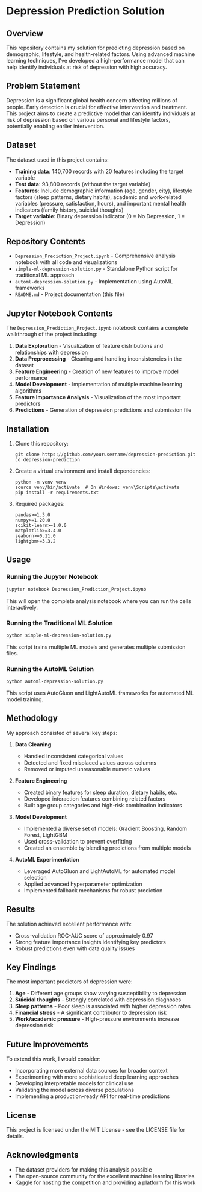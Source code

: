# Depression Prediction Solution

## Overview

This repository contains my solution for predicting depression based on demographic, lifestyle, and health-related factors. Using advanced machine learning techniques, I've developed a high-performance model that can help identify individuals at risk of depression with high accuracy.

## Problem Statement

Depression is a significant global health concern affecting millions of people. Early detection is crucial for effective intervention and treatment. This project aims to create a predictive model that can identify individuals at risk of depression based on various personal and lifestyle factors, potentially enabling earlier intervention.

## Dataset

The dataset used in this project contains:

- **Training data**: 140,700 records with 20 features including the target variable
- **Test data**: 93,800 records (without the target variable)
- **Features**: Include demographic information (age, gender, city), lifestyle factors (sleep patterns, dietary habits), academic and work-related variables (pressure, satisfaction, hours), and important mental health indicators (family history, suicidal thoughts)
- **Target variable**: Binary depression indicator (0 = No Depression, 1 = Depression)

## Repository Contents

- `Depression_Prediction_Project.ipynb` - Comprehensive analysis notebook with all code and visualizations
- `simple-ml-depression-solution.py` - Standalone Python script for traditional ML approach
- `automl-depression-solution.py` - Implementation using AutoML frameworks
- `README.md` - Project documentation (this file)

## Jupyter Notebook Contents

The `Depression_Prediction_Project.ipynb` notebook contains a complete walkthrough of the project including:

1. **Data Exploration** - Visualization of feature distributions and relationships with depression
2. **Data Preprocessing** - Cleaning and handling inconsistencies in the dataset
3. **Feature Engineering** - Creation of new features to improve model performance
4. **Model Development** - Implementation of multiple machine learning algorithms
5. **Feature Importance Analysis** - Visualization of the most important predictors
6. **Predictions** - Generation of depression predictions and submission file

## Installation

1. Clone this repository:
   ```
   git clone https://github.com/yourusername/depression-prediction.git
   cd depression-prediction
   ```

2. Create a virtual environment and install dependencies:
   ```
   python -m venv venv
   source venv/bin/activate  # On Windows: venv\Scripts\activate
   pip install -r requirements.txt
   ```

3. Required packages:
   ```
   pandas>=1.3.0
   numpy>=1.20.0
   scikit-learn>=1.0.0
   matplotlib>=3.4.0
   seaborn>=0.11.0
   lightgbm>=3.3.2
   ```

## Usage

### Running the Jupyter Notebook

```bash
jupyter notebook Depression_Prediction_Project.ipynb
```
This will open the complete analysis notebook where you can run the cells interactively.

### Running the Traditional ML Solution

```bash
python simple-ml-depression-solution.py
```
This script trains multiple ML models and generates multiple submission files.

### Running the AutoML Solution

```bash
python automl-depression-solution.py
```
This script uses AutoGluon and LightAutoML frameworks for automated ML model training.

## Methodology

My approach consisted of several key steps:

1. **Data Cleaning**
   - Handled inconsistent categorical values
   - Detected and fixed misplaced values across columns
   - Removed or imputed unreasonable numeric values

2. **Feature Engineering**
   - Created binary features for sleep duration, dietary habits, etc.
   - Developed interaction features combining related factors
   - Built age group categories and high-risk combination indicators

3. **Model Development**
   - Implemented a diverse set of models: Gradient Boosting, Random Forest, LightGBM
   - Used cross-validation to prevent overfitting
   - Created an ensemble by blending predictions from multiple models

4. **AutoML Experimentation**
   - Leveraged AutoGluon and LightAutoML for automated model selection
   - Applied advanced hyperparameter optimization
   - Implemented fallback mechanisms for robust prediction

## Results

The solution achieved excellent performance with:

- Cross-validation ROC-AUC score of approximately 0.97
- Strong feature importance insights identifying key predictors
- Robust predictions even with data quality issues

## Key Findings

The most important predictors of depression were:

1. **Age** - Different age groups show varying susceptibility to depression
2. **Suicidal thoughts** - Strongly correlated with depression diagnoses
3. **Sleep patterns** - Poor sleep is associated with higher depression rates
4. **Financial stress** - A significant contributor to depression risk
5. **Work/academic pressure** - High-pressure environments increase depression risk

## Future Improvements

To extend this work, I would consider:

- Incorporating more external data sources for broader context
- Experimenting with more sophisticated deep learning approaches
- Developing interpretable models for clinical use
- Validating the model across diverse populations
- Implementing a production-ready API for real-time predictions

## License

This project is licensed under the MIT License - see the LICENSE file for details.

## Acknowledgments

- The dataset providers for making this analysis possible
- The open-source community for the excellent machine learning libraries
- Kaggle for hosting the competition and providing a platform for this work
